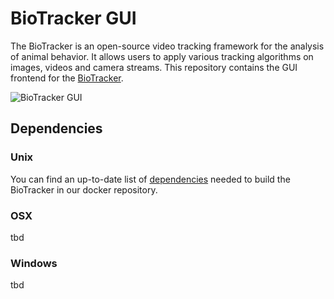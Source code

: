 # BioTracker GUI
The BioTracker is an open-source video tracking framework for the analysis of animal behavior.
It allows users to apply various tracking algorithms on images, videos and camera streams.
This repository contains the GUI frontend for the [BioTracker](https://github.com/BioroboticsLab/biotracker_core/tree/master).

![BioTracker GUI](https://cloud.githubusercontent.com/assets/831215/10982001/2ca550c6-840b-11e5-9bd8-f4e13846438d.png)

## Dependencies
### Unix
You can find an up-to-date list of [dependencies](https://github.com/BioroboticsLab/DockerFiles/blob/master/biotracker/dependencies.sh)
needed to build the BioTracker in our docker repository.

### OSX
tbd

### Windows
tbd
